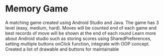 # Memory Game
 A matching game created using Android Studio and Java. The game has 3 level (easy, medium, hard). Moves will be counted end of each game and best records of move will be shown at the end of each round
Learn more about Android studio such as storing scores using SharedPreferences, setting multiple buttons onClick function, integrate with OOP concept. Created a list of drawable and buttons for maintainable
